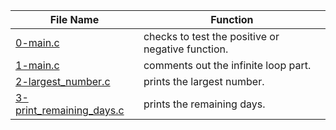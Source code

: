 
|File Name | Function|
|----------|---------|
|[0-main.c](https://github.com/BeloveO/alx-low_level_programming/blob/master/0x03-debugging/0-main.c) | checks to test the positive or negative function.|
|[1-main.c](https://github.com/BeloveO/alx-low_level_programming/blob/master/0x03-debugging/1-main.c) | comments out the infinite loop part.|
|[2-largest_number.c](https://github.com/BeloveO/alx-low_level_programming/blob/master/0x03-debugging/2-largest_number.c) | prints the largest number.|
|[3-print_remaining_days.c](https://github.com/BeloveO/alx-low_level_programming/blob/master/0x03-debugging/3-print_remaining_days.c) | prints the remaining days.|

